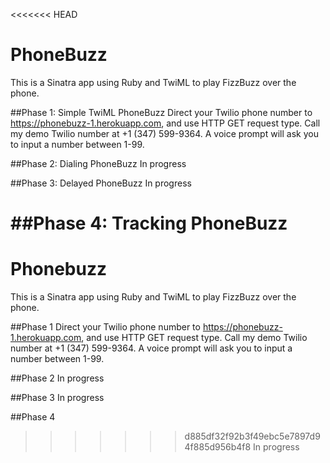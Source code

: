 <<<<<<< HEAD
# PhoneBuzz

This is a Sinatra app using Ruby and TwiML to play FizzBuzz over the phone.

##Phase 1: Simple TwiML PhoneBuzz
Direct your Twilio phone number to https://phonebuzz-1.herokuapp.com, and use HTTP GET request type. Call my demo Twilio number at +1 (347) 599-9364. A voice prompt will ask you to input a number between 1-99.

##Phase 2: Dialing PhoneBuzz
In progress

##Phase 3: Delayed PhoneBuzz
In progress

##Phase 4: Tracking PhoneBuzz
=======
# Phonebuzz

This is a Sinatra app using Ruby and TwiML to play FizzBuzz over the phone.

##Phase 1
Direct your Twilio phone number to https://phonebuzz-1.herokuapp.com, and use HTTP GET request type. Call my demo Twilio number at +1 (347) 599-9364. A voice prompt will ask you to input a number between 1-99.

##Phase 2
In progress

##Phase 3
In progress

##Phase 4
>>>>>>> d885df32f92b3f49ebc5e7897d94f885d956b4f8
In progress
